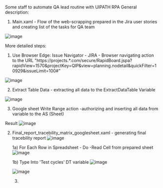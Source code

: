 Some staff to automate QA lead routine with UIPATH RPA
General description: 
1. Main.xaml - Flow of the web-scrapping prepared in the Jira user stories and creating list of the tasks for QA team

![image](https://github.com/user-attachments/assets/22365b29-f97d-407e-9925-d3bfc85a646e)

More detailed steps: 
1) Use Browser Edge: Issue Navigator - JIRA - Browser navigating action to the URL "https://projects.*.com/secure/RapidBoard.jspa?rapidView=1570&projectKey=QIP&view=planning.nodetail&quickFilter=10929&issueLimit=100#"

![image](https://github.com/user-attachments/assets/d3d7718f-1da8-4379-b0e3-abb76f8c311b)

2) Extract Table Data - extracting all data to the ExtractDataTable Variable

![image](https://github.com/user-attachments/assets/544b0017-0078-46ed-aa90-4ec56e43fff5)

3) Google sheet Write Range action -authorizing and inserting all data from variable to the AS (Sheet)

Result
![image](https://github.com/user-attachments/assets/9b29456c-0b8b-411c-b727-e71fb2d2e669)

2. Final_report_tracebility_matrix_googlesheet.xaml - generating final tracebility report
     ![image](https://github.com/user-attachments/assets/1a5da152-6e2a-401d-aac1-28d071f3701c)

   1a) For Each Row in Spreadsheet - Do -Read Cell from prepared sheet
   ![image](https://github.com/user-attachments/assets/36542200-4bdf-41f4-8d52-274c913b2df5)
   
   1b) Type Into 'Test cycles' DT variable
   ![image](https://github.com/user-attachments/assets/0f1e77aa-035b-4302-b3cd-79bb23a48dfe)

    ![image](https://github.com/user-attachments/assets/613bbf48-bc7a-4535-8577-f867f3315596)
   

   3) 


  
 
